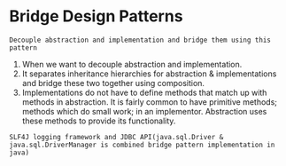 # Bridge Design Patterns 
`Decouple abstraction and implementation and bridge them using this pattern`
1. When we want to decouple abstraction and implementation.
2. It separates inheritance hierarchies for abstraction & implementations and bridge these two together using composition.
3. Implementations do not have to define methods that match up with methods in abstraction. It is fairly common to have primitive methods; methods which do small work; in an implementor. Abstraction uses these methods to provide its functionality. 

`SLF4J logging framework and JDBC API(java.sql.Driver & java.sql.DriverManager is combined bridge pattern implementation in java)`
